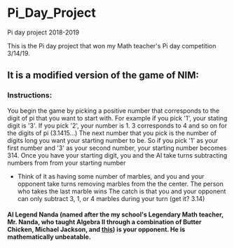 # Pi_Day_Project
Pi day project 2018-2019

This is the Pi day project that won my Math teacher's Pi day competition 3/14/19.

## It is a modified version of the game of NIM:
### Instructions:
You begin the game by picking a positive number that corresponds to the digit of pi that you want to start with.
For example if you pick '1', your stating digit is '3'. If you pick '2', your number is 1. 3 corresponds to 4 and so on for the digits of pi (3.1415...)
The next number that you pick is the number of digits long you want your starting number to be. So if you pick '1' as your first number and '3' as your second number, your starting number becomes 314.
Once you have your starting digit, you and the AI take turns subtracting numbers from from your starting number
* Think of it as having some number of marbles, and you and your opponent take turns removing marbles from the the center. The person who takes the last marble wins
The catch is that you and your opponent can only subtract 3, 1, or 4 marbles during your turn (get it? 3.14)

#### AI Legend Nanda (named after the my school's Legendary Math teacher, Mr. Nanda, who taught Algebra II through a combination of Butter Chicken, Michael Jackson, and [this](https://www.youtube.com/watch?v=vTIIMJ9tUc8)) is your opponent. He is mathematically unbeatable.
